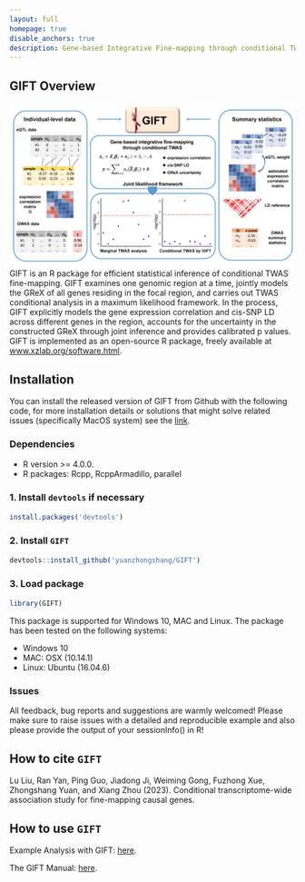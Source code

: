 ```yaml
---
layout: full
homepage: true
disable_anchors: true
description: Gene-based Integrative Fine-mapping through conditional TWAS
---
```

## GIFT Overview
![GIFT\_pipeline](Fig1.png)
GIFT is an R package for efficient statistical inference of conditional TWAS fine-mapping. GIFT examines one genomic region at a time, jointly models the GReX of all genes residing in the focal region, and carries out TWAS conditional analysis in a maximum likelihood framework. In the process, GIFT explicitly models the gene expression correlation and cis-SNP LD across different genes in the region, accounts for the uncertainty in the constructed GReX through joint inference and provides calibrated p values. GIFT is implemented as an open-source R package, freely available at www.xzlab.org/software.html. 

Installation
------------
You can install the released version of GIFT from Github with the following code, for more installation details or solutions that might solve related issues (specifically MacOS system) see the [link](https://yuanzhongshang.github.io/GIFT/documentation/02_installation.html).

### Dependencies 
* R version >= 4.0.0.
* R packages: Rcpp, RcppArmadillo, parallel


### 1. Install `devtools` if necessary
```r
install.packages('devtools')
```

### 2. Install `GIFT`
```r
devtools::install_github('yuanzhongshang/GIFT')
```
### 3. Load package
```r
library(GIFT)
```

This package is supported for Windows 10, MAC and Linux. The package has been tested on the following systems:
- Windows 10
- MAC: OSX (10.14.1)
- Linux: Ubuntu (16.04.6)

### Issues
All feedback, bug reports and suggestions are warmly welcomed! Please make sure to raise issues with a detailed and reproducible example and also please provide the output of your sessionInfo() in R! 

How to cite `GIFT`
-------------------
Lu Liu, Ran Yan, Ping Guo, Jiadong Ji, Weiming Gong, Fuzhong Xue, Zhongshang Yuan, and Xiang Zhou (2023). Conditional transcriptome-wide association study for fine-mapping causal genes.

How to use `GIFT`
-------------------
Example Analysis with GIFT: [here](https://yuanzhongshang.github.io/GIFT/documentation/04_GIFT_Example.html).

The GIFT Manual: [here](https://github.com/yuanzhongshang/GIFT/blob/main/docs/GIFT%20manual.pdf).
